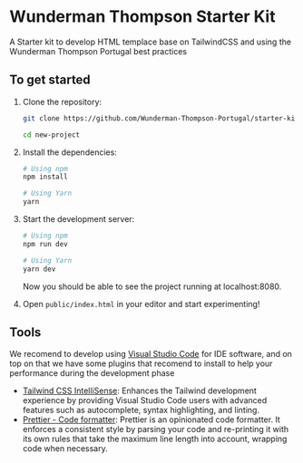 # Wunderman Thompson Starter Kit
 A Starter kit to develop HTML templace base on TailwindCSS and using the Wunderman Thompson Portugal best practices

## To get started

1. Clone the repository:

   ```bash
   git clone https://github.com/Wunderman-Thompson-Portugal/starter-kit.git new-project

   cd new-project
   ```

2. Install the dependencies:

   ```bash
   # Using npm
   npm install

   # Using Yarn
   yarn
   ```

3. Start the development server:

   ```bash
   # Using npm
   npm run dev

   # Using Yarn
   yarn dev
   ```

   Now you should be able to see the project running at localhost:8080.

4. Open `public/index.html` in your editor and start experimenting!

 ## Tools
 We recomend to develop using [Visual Studio Code](https://code.visualstudio.com/) for IDE software, and on top on that we have some plugins that recomend to install to help your performance during the development phase
 - [Tailwind CSS IntelliSense](https://marketplace.visualstudio.com/items?itemName=bradlc.vscode-tailwindcss): Enhances the Tailwind development experience by providing Visual Studio Code users with advanced features such as autocomplete, syntax highlighting, and linting.
 - [Prettier - Code formatter](https://marketplace.visualstudio.com/items?itemName=esbenp.prettier-vscode): Prettier is an opinionated code formatter. It enforces a consistent style by parsing your code and re-printing it with its own rules that take the maximum line length into account, wrapping code when necessary.
